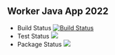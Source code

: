 ## Worker Java App 2022

* Build Status
[![Build Status](http://34.105.28.33:8080/buildStatus/icon?job=instavote%2Fworker-build)](http://34.105.28.33:8080/job/instavote/job/worker-build/)
* Test Status
<a href='http://34.105.28.33:8080/job/instavote/job/worker-test/'><img src='http://34.105.28.33:8080/buildStatus/icon?job=instavote%2Fworker-test'></a>
* Package Status
<a href='http://34.105.28.33:8080/job/instavote/job/worker-package/'><img src='http://34.105.28.33:8080/buildStatus/icon?job=instavote%2Fworker-package'></a>
